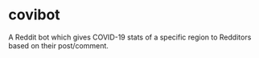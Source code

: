 # covibot
A Reddit bot which gives COVID-19 stats of a specific region to Redditors based on their post/comment. 
